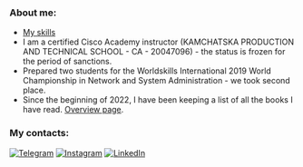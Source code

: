 ### About me:
* [My skills](https://github.com/pvenv/pvenv/blob/main/my_skills.md)
* I am a certified Cisco Academy instructor (KAMCHATSKA PRODUCTION AND TECHNICAL SCHOOL - CA - 20047096) - the status is frozen for the period of sanctions.
* Prepared two students for the Worldskills International 2019 World Championship in Network and System Administration - we took second place.
* Since the beginning of 2022, I have been keeping a list of all the books I have read. [Overview page](https://github.com/pvenv/pvenv/blob/main/reading-list.md).

### My contacts:
[![Telegram](https://img.shields.io/badge/-Telegram-090909?style=for-the-badge&logo=telegram&logoColor=27A0D9)](https://t.me/vpotd)
[![Instagram](https://img.shields.io/badge/-Instagram-090909?style=for-the-badge&logo=instagram&logoColor=B4068E)](https://www.instagram.com/vpotd)
[![LinkedIn](https://img.shields.io/badge/-LinkedIn-090909?style=for-the-badge&logo=linkedin&logoColor=2eb4ec)](https://www.linkedin.com/in/pvenv/)


